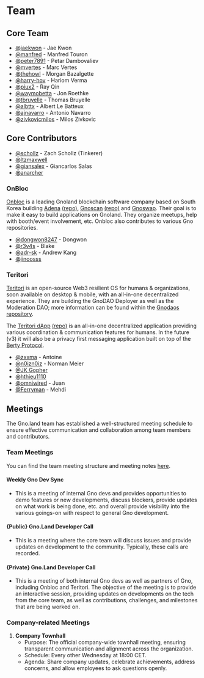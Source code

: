 # Team

## Core Team

- [@jaekwon](https://github.com/jaekwon) - Jae Kwon
- [@manfred](https://github.com/moul) - Manfred Touron
- [@peter7891](https://github.com/peter7891) - Petar Dambovaliev
- [@mvertes](https://github.com/mvertes) - Marc Vertes
- [@thehowl](https://github.com/thehowl) - Morgan Bazalgette
- [@harry-hov](https://github.com/harry-hov) - Hariom Verma
- [@piux2](https://github.com/piux2) - Ray Qin
- [@waymobetta](https://github.com/waymobetta) - Jon Roethke
- [@tbruyelle](https://github.com/tbruyelle) - Thomas Bruyelle
- [@albttx](https://github.com/albttx) - Albert Le Batteux
- [@ajnavarro](https://github.com/ajnavarro) - Antonio Navarro
- [@zivkovicmilos](https://github.com/zivkovicmilos) - Milos Zivkovic

## Core Contributors

- [@schollz](https://github.com/schollz) - Zach Schollz (Tinkerer)
- [@ltzmaxwell](https://github.com/ltzmaxwell)
- [@giansalex](https://github.com/giansalex) - Giancarlos Salas
- [@anarcher](https://github.com/anarcher)

### OnBloc

[Onbloc](https://onbloc.xyz/) is a leading Gnoland blockchain software company based on South Korea building
[Adena](https://adena.app) [(repo)](https://github.com/onbloc/adena-wallet), [Gnoscan](https://gnoscan.io) [(repo)](https://github.com/onbloc/gnoscan) and [Gnoswap](https://medium.com/@gnoswaplabs). Their goal is to make it easy to build applications on Gnoland. They organize meetups, help with booth/event involvement, etc. Onbloc also contributes to various Gno repositories.

- [@dongwon8247](https://github.com/dongwon8247) - Dongwon
- [@r3v4s](https://github.com/r3v4s) - Blake
- [@adr-sk](https://github.com/adr-sk) - Andrew Kang
- [@jinoosss](https://github.com/jinoosss)

### Teritori

[Teritori](https://teritori.com) is an open-source Web3 resilient OS for humans & organizations, soon available on desktop & mobile, with an all-in-one decentralized experience. They are building the GnoDAO Deployer as well as the Moderation DAO; more information can be found within the [Gnodaos repository](https://github.com/TERITORI/gnodaos/).

The [Teritori dApp](https://app.teritori.com/) [(repo)](https://github.com/TERITORI/teritori-dapp) is an all-in-one decentralized application providing various coordination & communication features for humans. In the future (v3) it will also be a privacy first messaging application built on top of the [Berty Protocol](https://berty.tech/).

- [@zxxma](https://github.com/zxxma) - Antoine
- [@n0izn0iz](https://github.com/n0izn0iz) - Norman Meier
- [@JK Gopher](https://github.com/go7066)
- [@hthieu1110](https://github.com/hthieu1110)
- [@omniwired](https://github.com/omniwired) - Juan
- [@Ferryman](https://github.com/ferryman/) - Mehdi

## Meetings

The Gno.land team has established a well-structured meeting schedule to ensure effective communication and collaboration among team members and contributors.

### Team Meetings

You can find the team meeting structure and meeting notes [here](https://github.com/gnolang/meetings).

#### Weekly Gno Dev Sync
- This is a meeting of internal Gno devs and provides opportunities to demo features or new developments, discuss blockers, provide updates on what work is being done, etc. and overall provide visibility into the various goings-on with respect to general Gno development.

#### {Public} Gno.Land Developer Call
- This is a meeting where the core team will discuss issues and provide updates on development to the community. Typically, these calls are recorded.

#### {Private} Gno.Land Developer Call
- This is a meeting of both internal Gno devs as well as partners of Gno, including Onbloc and Teritori. The objective of the meeting is to provide an interactive session, providing updates on developments on the tech from the core team, as well as contributions, challenges, and milestones that are being worked on.

### Company-related Meetings

1. **Company Townhall**
    - Purpose: The official company-wide townhall meeting, ensuring transparent communication and alignment across the
      organization.
    - Schedule: Every other Wednesday at 18:00 CET.
    - Agenda: Share company updates, celebrate achievements, address concerns, and allow employees to ask questions
      openly.
